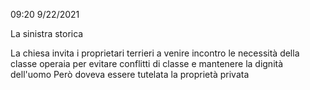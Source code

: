 09:20 9/22/2021

La sinistra storica

La chiesa invita i proprietari terrieri a venire incontro le necessità della classe 
operaia per evitare conflitti di classe e mantenere la dignità dell'uomo
Però doveva essere tutelata la proprietà privata